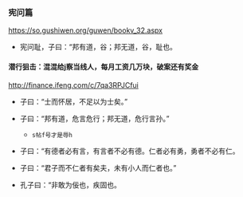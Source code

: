### 宪问篇
https://so.gushiwen.org/guwen/bookv_32.aspx
- 宪问耻，子曰：“邦有道，谷；邦无道，谷，耻也。
#### 潜行狙击：混混给j察当线人，每月工资几万块，破案还有奖金
http://finance.ifeng.com/c/7qa3RPJCfui

- 子曰：“士而怀居，不足以为士矣。”
- 子曰：“邦有道，危言危行；邦无道，危行言孙。”
  - `s帖f号才是辱h`

- 子曰：“有德者必有言，有言者不必有德。仁者必有勇，勇者不必有仁。
- 子曰：“君子而不仁者有矣夫，未有小人而仁者也。”
- 孔子曰：“非敢为佞也，疾固也。
